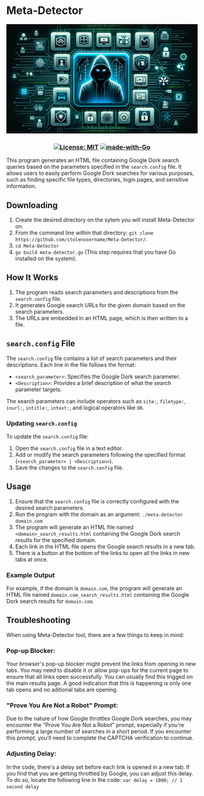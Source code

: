 # Meta-Detector
![Meta Detector](images/meta-detector.jpg)
<h3 style="text-align: center">


[![License: MIT](https://img.shields.io/badge/License-MIT-darkred.svg)](https://github.com/stolenusername/Meta-Detector/blob/main/LICENSE)
[![made-with-Go](https://img.shields.io/badge/Made%20with-GoLang-blue.svg)](https://go.dev/)

</h3>

This program generates an HTML file containing Google Dork search queries based on the parameters specified in the `search.config` file. It allows users to easily perform Google Dork searches for various purposes, such as finding specific file types, directories, login pages, and sensitive information.

## Downloading
1. Create the desired directory on the sytem you will install Meta-Detector on.
2. From the command line within that directory: `git clone https://github.com/stolenusername/Meta-Detector/`.
3. `cd Meta-Detector`
4. `go build meta-detector.go` (This step requires that you have Go installed on the system).

## How It Works

1. The program reads search parameters and descriptions from the `search.config` file.
2. It generates Google search URLs for the given domain based on the search parameters.
3. The URLs are embedded in an HTML page, which is then written to a file.

## `search.config` File

The `search.config` file contains a list of search parameters and their descriptions. Each line in the file follows the format:
- `<search_parameter>`: Specifies the Google Dork search parameter.
- `<Description>`: Provides a brief description of what the search parameter targets.

The search parameters can include operators such as `site:`, `filetype:`, `inurl:`, `intitle:`, `intext:`, and logical operators like `OR`.

### Updating `search.config`

To update the `search.config` file:
1. Open the `search.config` file in a text editor.
2. Add or modify the search parameters following the specified format (`<search_parameter> | <Description>`).
3. Save the changes to the `search.config` file.

## Usage

1. Ensure that the `search.config` file is correctly configured with the desired search parameters.
2. Run the program with the domain as an argument: `./meta-detector domain.com`
3. The program will generate an HTML file named `<domain>_search_results.html` containing the Google Dork search results for the specified domain.
4. Each link in the HTML file opens the Google search results in a new tab.
5. There is a button at the bottom of the links to open all the links in new tabs at once.

### Example Output

For example, if the domain is `domain.com`, the program will generate an HTML file named `domain.com_search_results.html` containing the Google Dork search results for `domain.com`.

## Troubleshooting

When using Meta-Detector tool, there are a few things to keep in mind:

### Pop-up Blocker:
Your browser's pop-up blocker might prevent the links from opening in new tabs. You may need to disable it or allow pop-ups for the current page to ensure that all links open successfully. You can usually find this trigged on the main results page. A good indication that this is happening is only one tab opens and no aditional tabs are opening.

### "Prove You Are Not a Robot" Prompt:
Due to the nature of how Google throttles Google Dork searches, you may encounter the "Prove You Are Not a Robot" prompt, especially if you're performing a large number of searches in a short period. If you encounter this prompt, you'll need to complete the CAPTCHA verification to continue.

### Adjusting Delay:
In the code, there's a delay set before each link is opened in a new tab. If you find that you are getting throttled by Google, you can adjust this delay. To do so, locate the following line in the code: `var delay = 1000; // 1 second delay`
